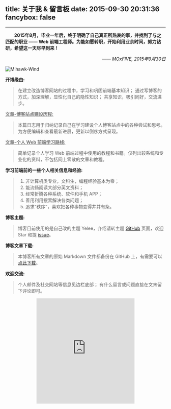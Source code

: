 title: 关于我 & 留言板
date: 2015-09-30 20:31:36
fancybox: false
---

<style type="text/css">
	strong a {
		color: #747474;
	}
	.player {
		text-align: center;
		margin: .5em auto 0;
		width: 100%;
		max-width: 22em;
	}
	.player br {
		display: none;
	}
	.sign {
		text-align: right;
		font-style: italic;
	}
	#ds-recent-visitors {
		margin: 0;
		padding: 0;
	}
	#ds-recent-visitors div img {
		display: inline-block !important;
		width: 56px !important;
		height: 56px !important;
		border-radius: 50%;
		border: 1px solid #ddd;
		padding: 2px;
	}
	.article-entry img:first-child {
		display: block;
	}
	.article-entry span {
		font-family: Arial;
	}
</style>

---

　　**2015年8月，毕业一年后，终于明确了自己真正所热衷的事，并找到了与之匹配的职业 <span>——</span> Web 前端工程师。为能如愿转职，开始利用业余时间，努力钻研，希望这一天尽早到来！**

<p class="sign"><span>——</span> MOxFIVE, 2015年9月30日</p>

<img src="/resources/Mihawk-Wind.gif" title="Mihawk-Wind">

**开博缘由:**
> 在建立改造博客网站的过程中，学习和巩固前端基本知识；
> 通过写博客的方式，加深理解，显性化自己的隐性知识；
> 共享知识，吸引同好，交流进步。

**[文章-博客站点建设历程:](/2015/08/20/blog-building/)**
> 本篇日志用于归纳记录自己在学习建设个人博客站点中的各种尝试和思考。为方便编辑和查看最新进展，更新以倒序方式呈现。

**[文章-个人 Web 前端学习路线:](/2015/08/28/Front-End-Study/)**
> 简单记录个人学习 Web 前端过程中使用的教程和书籍。仅列出较系统和专业化的资料，不包括网上零散的文章和教程。

**学习前端前的一些个人相关信息和经验:**
 > 1. 非计算机类专业，文科生，编程经验基本为零；
 > 1. 能流畅阅读大部分英文资料；
 > 1. 经常折腾各种系统、软件和手机 APP；
 > 1. 善用利用搜索解决各类问题；
 > 1. 追求“秩序”，喜欢把各种事物变得井井有条。

**博客主题:**
> 博客目前使用的是自己改的主题 Yelee，介绍请转主题 [GitHub][1] 页面，欢迎 Star 和提 [issue][2]。

[1]: https://github.com/MOxFIVE/hexo-theme-yelee
[2]: https://github.com/MOxFIVE/hexo-theme-yelee/issues?utf8=%E2%9C%93&q=is%3Aissue

**博客文章下载:**
> 本博客所有文章的原始 Markdown 文件都备份在 GitHub 上，有需要可以 [点此下载](https://github.com/MOxFIVE/Markdown-Archives-Backup)。

**欢迎交流:**
> 个人邮件及社交网站等信息见边栏底部；
> 有什么留言或问题直接在文末留下评论即可。

<div class="player">
<iframe scrolling="auto" frameborder="no" border="0" marginwidth="0" marginheight="0" width=100% height=330 src="http://music.163.com/outchain/player?type=0&id=112513213&auto=0&height=430"></iframe>
</div>

<ul class="ds-recent-visitors" data-num-items="30" data-avatar-size="56"></ul>